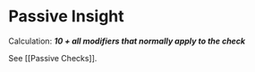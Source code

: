 # Passive Insight

Calculation: 
***10 + all modifiers that normally apply to the check***

See [[Passive Checks]].